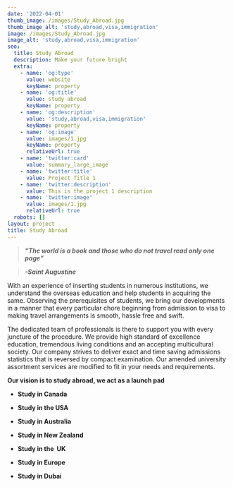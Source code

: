 ```yaml
---
date: '2022-04-01'
thumb_image: /images/Study_Abroad.jpg
thumb_image_alt: 'study,abroad,visa,immigration'
image: /images/Study_Abroad.jpg
image_alt: 'study,abroad,visa,immigration'
seo:
  title: Study Abroad
  description: Make your future bright
  extra:
    - name: 'og:type'
      value: website
      keyName: property
    - name: 'og:title'
      value: study abroad
      keyName: property
    - name: 'og:description'
      value: 'study,abroad,visa,immigration'
      keyName: property
    - name: 'og:image'
      value: images/1.jpg
      keyName: property
      relativeUrl: true
    - name: 'twitter:card'
      value: summary_large_image
    - name: 'twitter:title'
      value: Project Title 1
    - name: 'twitter:description'
      value: This is the project 1 description
    - name: 'twitter:image'
      value: images/1.jpg
      relativeUrl: true
  robots: []
layout: project
title: Study Abroad
---
```

> ***“The world is a book and those who do not travel read only one page”***

> ***-Saint Augustine***

With an experience of inserting students in numerous institutions, we understand the overseas education and help students in acquiring the same. Observing the prerequisites of students, we bring our developments in a manner that every particular chore beginning from admission to visa to making travel arrangements is smooth, hassle free and swift.

The dedicated team of professionals is there to support you with every juncture of the procedure. We provide high standard of excellence education, tremendous living conditions and an accepting multicultural society. Our company strives to deliver exact and time saving admissions statistics that is reversed by compact examination. Our amended university assortment services are modified to fit in your needs and requirements.

**Our vision is to study abroad, we act as a launch pad**

*   **Study in Canada**

*   **Study in the USA**

*   **Study in Australia**

*   **Study in New Zealand**

*   **Study in the  UK**

*   **Study in Europe**

*   **Study in Dubai**

